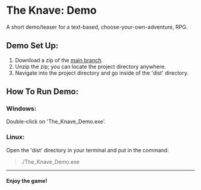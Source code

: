 # The Knave: Demo
A short demo/teaser for a text-based, choose-your-own-adventure, RPG.

## Demo Set Up:
1. Download a zip of the [main branch](https://gitlab.com/yggdrasil-software-projects/the-knave-demo/-/tree/main?ref_type=heads).
2. Unzip the zip; you can locate the project directory anywhere.
3. Navigate into the project directory and go inside of the 'dist' directory.

## How To Run Demo:
### Windows:
Double-click on 'The_Knave_Demo.exe'.
### Linux:
Open the 'dist' directory in your terminal and put in the command:
>   ./The_Knave_Demo.exe

---

#### Enjoy the game!
